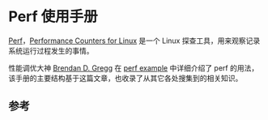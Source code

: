 <!-- toc -->
# Perf 使用手册

[Perf][2]，[Performance Counters for Linux][4] 是一个 Linux 探查工具，用来观察记录系统运行过程发生的事情。

性能调优大神 [Brendan D. Gregg][3] 在 [perf example][1] 中详细介绍了 perf 的用法，该手册的主要结构基于这篇文章，也收录了从其它各处搜集到的相关知识。


## 参考

[1]: http://www.brendangregg.com/perf.html "perf Examples"
[2]: https://perf.wiki.kernel.org/index.php/Main_Page "perf: Linux profiling with performance counters "
[3]: http://www.brendangregg.com "Brendan D. Gregg"
[4]: https://www.kernel.org/doc/html/latest/admin-guide/perf-security.html "Performance Counters for Linux"
[5]: http://man7.org/linux/man-pages/man2/perf_event_open.2.html "perf_event_open - set up performance monitoring"
